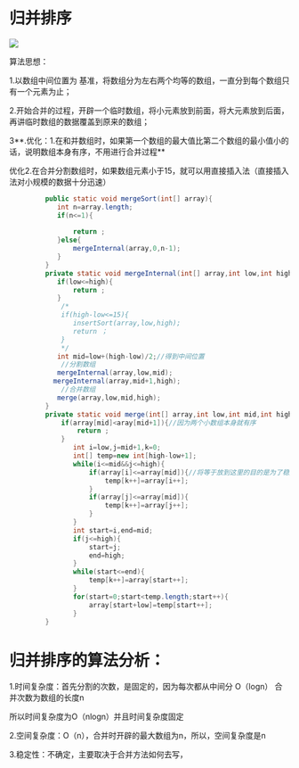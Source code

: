 # 归并排序



![](E:\javaSE_knowledgepoint\归并排序.jpg)



算法思想：

1.以数组中间位置为 基准，将数组分为左右两个均等的数组，一直分到每个数组只有一个元素为止；

2.开始合并的过程，开辟一个临时数组，将小元素放到前面，将大元素放到后面，再讲临时数组的数据覆盖到原来的数组；

3**.优化：1.在和并数组时，如果第一个数组的最大值比第二个数组的最小值小的话，说明数组本身有序，不用进行合并过程**

优化2.在合并分割数组时，如果数组元素小于15，就可以用直接插入法（直接插入法对小规模的数据十分迅速）

```java
         public static void mergeSort(int[] array){
            int n=array.length;
            if(n<=1){
               
                return ;
            }else{
                mergeInternal(array,0,n-1);
            }
         }
         private static void mergeInternal(int[] array,int low,int high){
            if(low<=high){
                return ;
            }
             /*
             if(high-low<=15){
             	insertSort(array,low,high);
             	return ；
             }
             */
            int mid=low+(high-low)/2;//得到中间位置
             //分割数组
            mergeInternal(array,low,mid);
		   mergeInternal(array,mid+1,high);
             //合并数组
            merge(array,low,mid,high);
         }
         private static void merge(int[] array,int low,int mid,int high){
             if(array[mid]<aray[mid+1]){//因为两个小数组本身就有序
                 return ;
             }
                int i=low,j=mid+1,k=0;
                int[] temp=new int[high-low+1];
                while(i<=mid&&j<=high){
                    if(array[i]<=array[mid]){//将等于放到这里的目的是为了稳定性
                        temp[k++]=array[i++];
                    }
                    if(array[j]<=array[mid]){
                        temp[k++]=array[j++];
                    }
                }
                int start=i,end=mid;
                if(j<=high){
                    start=j;
                    end=high;
                }
                while(start<=end){
                    temp[k++]=array[start++];
                }
                for(start=0;start<temp.length;start++){
                    array[start+low]=temp[start++];
                }
         }
```



# 归并排序的算法分析：

1.时间复杂度：首先分割的次数，是固定的，因为每次都从中间分   O（logn） 合并次数为数组的长度n

所以时间复杂度为O（nlogn）并且时间复杂度固定

2.空间复杂度：O（n），合并时开辟的最大数组为n，所以，空间复杂度是n

3.稳定性：不确定，主要取决于合并方法如何去写，